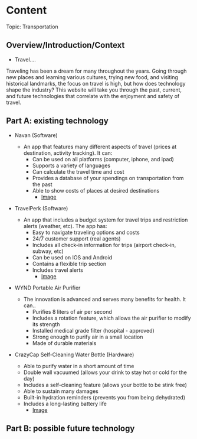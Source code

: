 # Content
Topic: Transportation

## Overview/Introduction/Context
* Travel....

Traveling has been a dream for many throughout the years. Going through new places and learning various cultures, trying new food, and visiting historical landmarks, the focus on travel is high, but how does technology shape the industry? This website will take you through the past, current, and future technologies that correlate with the enjoyment and safety of travel.


## Part A: existing technology
* Navan (Software)
  * An app that features many different aspects of travel (prices at destination, activity tracking). It can:
    * Can be used on all platforms (computer, iphone, and ipad)
    * Supports a variety of languages
    * Can calculate the travel time and cost
    * Provides a database of your spendings on transportation from the past
    * Able to show costs of places at desired destinations
      * [Image](https://www.google.com/url?q=https://cdn.dribbble.com/userupload/2802680/file/original-b88e74c06d4ce409d877fbce77e0e0b2.jpg?compress%3D1%26resize%3D1024x951&sa=D&source=docs&ust=1713202221107122&usg=AOvVaw2aBAbgfKo5AXXl1zeLPhl8)
* TravelPerk (Software)
   * An app that includes a budget system for travel trips and restriction alerts (weather, etc). The app has:
     * Easy to navigate traveling options and costs
     * 24/7 customer support (real agents)
     * Includes all check-in information for trips (airport check-in, subway, etc)
     * Can be used on IOS and Android
     * Contains a flexible trip section
     * Includes travel alerts
       * [Image](https://venturebeat.com/wp-content/uploads/2021/04/header_image.png?fit=1722%2C871&strip=all)
* WYND Portable Air Purifier
  * The innovation is advanced and serves many benefits for health. It can..
    * Purifies 8 liters of air per second
    * Includes a rotation feature, which allows the air purifier to modify its strength
    * Installed medical grade filter (hospital - approved)
    * Strong enough to purify air in a small location
    * Made of durable materials

* CrazyCap Self-Cleaning Water Bottle (Hardware)
  * Able to purify water in a short amount of time
  * Double wall vacuumed (allows your drink to stay hot or cold for the day)
  * Includes a self-cleaning feature (allows your bottle to be stink free)
  * Able to sustain many damages
  * Built-in hydration reminders (prevents you from being dehydrated)
  * Includes a long-lasting battery life
     * [Image](https://gadgetsin.com/uploads/2020/03/crazycap_self_cleaning_water_bottle_with_uv_water_purifier_cap_2.jpg)
## Part B: possible future technology

